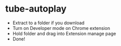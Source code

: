 # tube-autoplay

- Extract to a folder if you download
- Turn on Developer mode on Chrome extension
- Hold folder and drag into Extension manage page
- Done!
